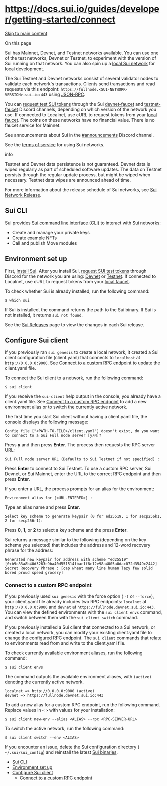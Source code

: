 # https://docs.sui.io/guides/developer/getting-started/connect

[Skip to main content](https://docs.sui.io/guides/developer/getting-started/connect#__docusaurus_skipToContent_fallback)

On this page

Sui has Mainnet, Devnet, and Testnet networks available. You can use one of the test networks, Devnet or Testnet, to experiment with the version of Sui running on that network. You can also spin up a [local Sui network](https://docs.sui.io/guides/developer/getting-started/local-network) for local development.

The Sui Testnet and Devnet networks consist of several validator nodes to validate each network's transactions. Clients send transactions and read requests via this endpoint: `https://fullnode.<SUI-NETWORK-VERSION>.sui.io:443` using [JSON-RPC](https://docs.sui.io/references/sui-api).

You can [request test SUI tokens](https://docs.sui.io/guides/developer/getting-started/connect#request-test-tokens) through the Sui [devnet-faucet](https://discordapp.com/channels/916379725201563759/971488439931392130) and [testnet-faucet](https://discord.com/channels/916379725201563759/1037811694564560966) Discord channels, depending on which version of the network you use. If connected to Localnet, use cURL to request tokens from your [local faucet](https://docs.sui.io/guides/developer/getting-started/local-network#use-the-local-faucet). The coins on these networks have no financial value. There is no faucet service for Mainnet.

See announcements about Sui in the [#announcements](https://discord.com/channels/916379725201563759/925109817834631189) Discord channel.

See the [terms of service](https://sui.io/terms/) for using Sui networks.

info

Testnet and Devnet data persistence is not guaranteed. Devnet data is wiped regularly as part of scheduled software updates. The data on Testnet persists through the regular update process, but might be wiped when necessary. Testnet data wipes are announced ahead of time.

For more information about the release schedule of Sui networks, see [Sui Network Release](https://sui.io/networkinfo/).

## Sui CLI [​](https://docs.sui.io/guides/developer/getting-started/connect\#sui-cli "Direct link to Sui CLI")

Sui provides [Sui command line interface (CLI)](https://docs.sui.io/references/cli/client) to interact with Sui networks:

- Create and manage your private keys
- Create example NFTs
- Call and publish Move modules

## Environment set up [​](https://docs.sui.io/guides/developer/getting-started/connect\#environment-set-up "Direct link to Environment set up")

First, [Install Sui](https://docs.sui.io/guides/developer/getting-started/sui-install#install-binaries). After you install Sui, [request SUI test tokens](https://docs.sui.io/guides/developer/getting-started/connect#request-gas-tokens) through Discord for the network you are using: [Devnet](https://discordapp.com/channels/916379725201563759/971488439931392130) or [Testnet](https://discord.com/channels/916379725201563759/1037811694564560966). If connected to Localnet, use cURL to request tokens from your [local faucet](https://docs.sui.io/guides/developer/getting-started/local-network#use-the-local-faucet).

To check whether Sui is already installed, run the following command:

```codeBlockLines_p187
$ which sui

```

If Sui is installed, the command returns the path to the Sui binary. If Sui is not installed, it returns `sui not found`.

See the [Sui Releases](https://github.com/MystenLabs/sui/releases) page to view the changes in each Sui release.

## Configure Sui client [​](https://docs.sui.io/guides/developer/getting-started/connect\#configure-sui-client "Direct link to Configure Sui client")

If you previously ran `sui genesis` to create a local network, it created a Sui client configuration file (client.yaml) that connects to `localhost` at `http://0.0.0.0:9000`. See [Connect to a custom RPC endpoint](https://docs.sui.io/guides/developer/getting-started/connect#connect-to-a-custom-rpc-endpoint) to update the client.yaml file.

To connect the Sui client to a network, run the following command:

```codeBlockLines_p187
$ sui client

```

If you receive the `sui-client` help output in the console, you already have a client.yaml file. See [Connect to a custom RPC endpoint](https://docs.sui.io/guides/developer/getting-started/connect#connect-to-a-custom-rpc-endpoint) to add a new environment alias or to switch the currently active network.

The first time you start Sui client without having a client.yaml file, the console displays the following message:

```codeBlockLines_p187
Config file ["<PATH-TO-FILE>/client.yaml"] doesn't exist, do you want to connect to a Sui Full node server [y/N]?

```

Press **y** and then press **Enter**. The process then requests the RPC server URL:

```codeBlockLines_p187
Sui Full node server URL (Defaults to Sui Testnet if not specified) :

```

Press **Enter** to connect to Sui Testnet. To use a custom RPC server, Sui Devnet, or Sui Mainnet, enter the URL to the correct RPC endpoint and then press **Enter**.

If you enter a URL, the process prompts for an alias for the environment:

```codeBlockLines_p187
Environment alias for [<URL-ENTERED>] :

```

Type an alias name and press **Enter**.

```codeBlockLines_p187
Select key scheme to generate keypair (0 for ed25519, 1 for secp256k1, 2 for secp256r1):

```

Press **0**, **1**, or **2** to select a key scheme and the press **Enter**.

Sui returns a message similar to the following (depending on the key scheme you selected) that includes the address and 12-word recovery phrase for the address:

```codeBlockLines_p187
Generated new keypair for address with scheme "ed25519" [0xb9c83a8b40d3263c9ba40d551514fbac1f8c12e98a4005a0dac072d3549c2442]
Secret Recovery Phrase : [cap wheat many line human lazy few solid bored proud speed grocery]

```

### Connect to a custom RPC endpoint [​](https://docs.sui.io/guides/developer/getting-started/connect\#connect-to-a-custom-rpc-endpoint "Direct link to Connect to a custom RPC endpoint")

If you previously used `sui genesis` with the force option ( `-f` or `--force`), your client.yaml file already includes two RPC endpoints: `localnet` at `http://0.0.0.0:9000` and `devnet` at `https://fullnode.devnet.sui.io:443`. You can view the defined environments with the `sui client envs` command, and switch between them with the `sui client switch` command.

If you previously installed a Sui client that connected to a Sui network, or created a local network, you can modify your existing client.yaml file to change the configured RPC endpoint. The `sui client` commands that relate to environments read from and write to the client.yaml file.

To check currently available environment aliases, run the following command:

```codeBlockLines_p187
$ sui client envs

```

The command outputs the available environment aliases, with `(active)` denoting the currently active network.

```codeBlockLines_p187
localnet => http://0.0.0.0:9000 (active)
devnet => https://fullnode.devnet.sui.io:443

```

To add a new alias for a custom RPC endpoint, run the following command. Replace values in `<` `>` with values for your installation:

```codeBlockLines_p187
$ sui client new-env --alias <ALIAS> --rpc <RPC-SERVER-URL>

```

To switch the active network, run the following command:

```codeBlockLines_p187
$ sui client switch --env <ALIAS>

```

If you encounter an issue, delete the Sui configuration directory ( `~/.sui/sui_config`) and reinstall the latest [Sui binaries](https://docs.sui.io/guides/developer/getting-started/sui-install#install-sui-binaries).

- [Sui CLI](https://docs.sui.io/guides/developer/getting-started/connect#sui-cli)
- [Environment set up](https://docs.sui.io/guides/developer/getting-started/connect#environment-set-up)
- [Configure Sui client](https://docs.sui.io/guides/developer/getting-started/connect#configure-sui-client)
  - [Connect to a custom RPC endpoint](https://docs.sui.io/guides/developer/getting-started/connect#connect-to-a-custom-rpc-endpoint)